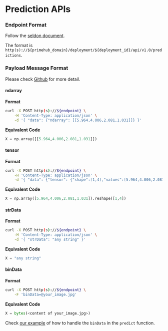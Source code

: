 # Prediction APIs

### Endpoint Format

Follow the [seldon document](https://docs.seldon.io/projects/seldon-core/en/latest/reference/apis/external-prediction.html#prediction).

The format is `http(s)://${primehub_domain}/deployment/${deployment_id}/api/v1.0/predictions`.

### Payload Message Format

Please check [Github](https://github.com/SeldonIO/seldon-core/blob/v1.5.0/python/seldon\_core/utils.py#L588-L639) for more detail.

#### ndarray

**Format**

```bash
curl -X POST http(s)://${endpoint} \
    -H 'Content-Type: application/json' \
    -d '{ "data": {"ndarray": [[5.964,4.006,2.081,1.031]]} }'
```

**Equivalent Code**

```python
X = np.array([[5.964,4.006,2.081,1.031]])
```

#### tensor

**Format**

```bash
curl -X POST http(s)://${endpoint} \
    -H 'Content-Type: application/json' \
    -d '{ "data": {"tensor": {"shape":[1,4],"values":[5.964,4.006,2.081,1.031]}} }'
```

**Equivalent Code**

```python
X = np.array([5.964,4.006,2.081,1.031]).reshape([1,4])
```

#### strData

**Format**

```bash
curl -X POST http(s)://${endpoint} \
    -H 'Content-Type: application/json' \
    -d '{ "strData": "any string" }'
```

**Equivalent Code**

```python
X = "any string"
```

#### binData

**Format**

```bash
curl -X POST http(s)://${endpoint} \
    -F 'binData=@your_image.jpg'
```

**Equivalent Code**

```python
X = bytes(<content of your_image.jpg>)
```

Check [our example](https://github.com/InfuseAI/model-deployment-examples/blob/36abce467ab321aa4fdfd7dbb075e1532267ba6d/keras\_mnist/MyModel.py#L13-L16) of how to handle the `binData` in the `predict` function.
